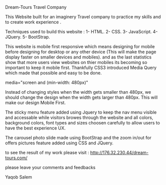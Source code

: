 Dream-Tours
Travel Company

This Website built for an imaginery Travel company to practice my skills and to create work experience .

Techniques used to build this website : 
1- HTML. 2- CSS. 3- JavaScript. 4- JQuery. 5- BootStrap.

This website is mobile first responsive which means designing for mobile before designing for desktop or any other device (This will make the page display faster on smaller devices and mobiles). and as the last statistics show that more users view websites on thier mobiles its becoming so important to keep it mobile first.
Thankfully CSS3 introduced Media Query which made that possible and easy to be done.

media="screen and (min-width: 480px)"

Instead of changing styles when the width gets smaller than 480px, we should change the design when the width gets larger than 480px. This will make our design Mobile First.

The sticky menu feature added using Jquery to keep the nav menu visible and accessable while visitors browes through the website 
and all colors, background colors, font types and sizes choosen carefully to allow users to have the best  experience UX.  

The carousel photo slide made using BootStrap and the zoom in/out for offers pictures feature added using CSS and JQuery.

to see the result of my work please visit : http://176.32.230.44/dream-tours.com/

please leave your comments and feedbacks 

Yaqob Salem
